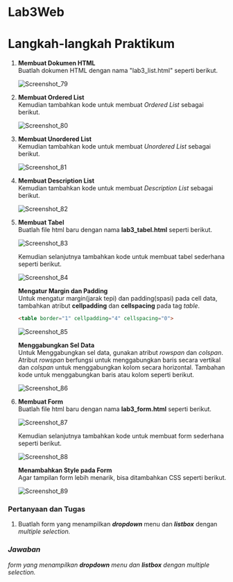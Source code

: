 # Lab3Web
<h1> Langkah-langkah Praktikum </h1>

<p>
<ol>
  <li><b>Membuat Dokumen HTML</b><br>
  Buatlah dokumen HTML dengan nama "lab3_list.html" seperti berikut.

![Screenshot_79](https://user-images.githubusercontent.com/24362384/114828502-2d265500-9df4-11eb-8b5c-ea7a63db9602.png)

  <li><b>Membuat Ordered List</b><br>
  Kemudian tambahkan kode untuk membuat <i>Ordered List</i> sebagai berikut.
  
  ![Screenshot_80](https://user-images.githubusercontent.com/24362384/114828937-afaf1480-9df4-11eb-8280-9ce61e03b300.png)

  <li><b>Membuat Unordered List</b><br>
  Kemudian tambahkan kode untuk membuat <i>Unordered List</i> sebagai berikut.
  
  ![Screenshot_81](https://user-images.githubusercontent.com/24362384/114829696-9a86b580-9df5-11eb-9609-57212271f6b1.png)
    
  <li><b>Membuat Description List</b><br>
  Kemudian tambahkan kode untuk membuat <i>Description List</i> sebagai berikut.

![Screenshot_82](https://user-images.githubusercontent.com/24362384/114830371-52b45e00-9df6-11eb-8b8b-2365edd882e7.png)

  <li><b>Membuat Tabel</b><br>
  Buatlah file html baru dengan nama <b>lab3_tabel.html</b> seperti berikut.
  
  ![Screenshot_83](https://user-images.githubusercontent.com/24362384/114830807-d53d1d80-9df6-11eb-893d-ba6a7cf4024b.png)

  Kemudian selanjutnya tambahkan kode untuk membuat tabel sederhana seperti berikut.
  
 ![Screenshot_84](https://user-images.githubusercontent.com/24362384/114831720-e76b8b80-9df7-11eb-8cce-febafe60aa53.png)

  <b>Mengatur Margin dan Padding</b></br>
  Untuk mengatur margin(jarak tepi) dan padding(spasi) pada cell data, tambahkan atribut <b>cellpadding</b> dan <b>cellspacing</b> pada tag <i>table</i>.
  
```html
<table border="1" cellpadding="4" cellspacing="0">
```
![Screenshot_85](https://user-images.githubusercontent.com/24362384/114832684-f69f0900-9df8-11eb-8e61-55715af43b98.png)

  <b>Menggabungkan Sel Data</b></br>
  Untuk Menggabungkan sel data, gunakan atribut <i>rowspan</i> dan <i>colspan</i>. Atribut <i>rowspan</i> berfungsi untuk menggabungkan baris secara vertikal dan <i>colspan</i> untuk menggabungkan kolom secara horizontal. Tambahan kode untuk menggabungkan baris atau kolom seperti berikut.
  
  ![Screenshot_86](https://user-images.githubusercontent.com/24362384/114851168-b85f1500-9e0b-11eb-8c34-2f6b7845f85e.png)

  <li><b>Membuat Form</b><br>
  Buatlah file html baru dengan nama <b>lab3_form.html</b> seperti berikut.
  
  ![Screenshot_87](https://user-images.githubusercontent.com/24362384/114851634-3f13f200-9e0c-11eb-8faa-0c8c736e7229.png)

  Kemudian selanjutnya tambahkan kode untuk membuat form sederhana seperti berikut.
  
  ![Screenshot_88](https://user-images.githubusercontent.com/24362384/114853069-9d8da000-9e0d-11eb-9308-a92192f1b027.png)

  <b>Menambahkan Style pada Form</b></br>
  Agar tampilan form lebih menarik, bisa ditambahkan CSS seperti berikut.
  
  ![Screenshot_89](https://user-images.githubusercontent.com/24362384/114853806-5fdd4700-9e0e-11eb-9c58-aada678fdb76.png)

</li></ol>
</p>

<h3>Pertanyaan dan Tugas</h3>
<p>
  <ol>
    <li> Buatlah form yang menampilkan <i><b>dropdown</b></i> menu dan <i><b>listbox</b></i> dengan <i>multiple selection<i>.
      </li>
      </ol>
<p>
 
 <h3>Jawaban</h3>
 form yang menampilkan <i><b>dropdown</b></i> menu dan <i><b>listbox</b></i> dengan <i>multiple selection<i>.
  
 
